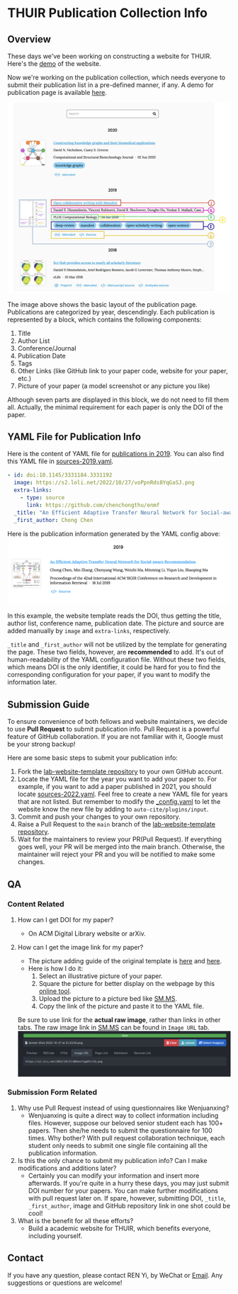 # THUIR Publication Collection Info
## Overview
These days we've been working on constructing a website for THUIR. Here's the [demo](https://thuir.github.io/lab-website-template/) of the website.

Now we're working on the publication collection, which needs everyone to submit their publication list in a pre-defined manner, if any. A demo for publication page is available [here](https://thuir.github.io/lab-website-template/publications/). 

![publication-illustration](_fig/publication-illustration.jpeg)

The image above shows the basic layout of the publication page. Publications are categorized by year, descendingly. Each publication is represented by a block, which contains the following components:
1. Title
2. Author List
3. Conference/Journal
4. Publication Date
5. Tags
6. Other Links (like GitHub link to your paper code, website for your paper, etc.)
7. Picture of your paper (a model screenshot or any picture you like)

Although seven parts are displayed in this block, we do not need to fill them all. Actually, the minimal requirement for each paper is only the DOI of the paper.

## YAML File for Publication Info
Here is the content of YAML file for [publications in 2019](https://thuir.github.io/lab-website-template/publications/#2019). You can also find this YAML file in [sources-2019.yaml](https://github.com/THUIR/lab-website-template/blob/main/_data/sources-2019.yaml).

```yaml
- id: doi:10.1145/3331184.3331192
  image: https://s2.loli.net/2022/10/27/voPpnRds8YqGaSJ.png
  extra-links:
    - type: source
      link: https://github.com/chenchongthu/enmf
  _title: "An Efficient Adaptive Transfer Neural Network for Social-aware Recommendation"
  _first_author: Chong Chen
```

Here is the publication information generated by the YAML config above:
![enmf-block-demo](_fig/publication-enmf-block.png)

In this example, the website template reads the DOI, thus getting the title, author list, conference name, publication date. The picture and source are added manually by `image` and `extra-links`, respectively.

`_title` and `_first_author` will not be utilized by the template for generating the page. These two fields, however, are **recommended** to add. It's out of human-readability of the YAML configuration file. Without these two fields, which means DOI is the only identifier, it could be hard for you to find the corresponding configuration for your paper, if you want to modify the information later.

## Submission Guide
To ensure convenience of both fellows and website maintainers, we decide to use **Pull Request** to submit publication info. Pull Request is a powerful feature of GitHub collaboration. If you are not familiar with it, Google must be your strong backup! 

Here are some basic steps to submit your publication info:

1. Fork the [lab-website-template repository](https://github.com/THUIR/lab-website-template) to your own GitHub account.
2. Locate the YAML file for the year you want to add your paper to. For example, if you want to add a paper published in 2021, you should locate [sources-2022.yaml](https://github.com/THUIR/lab-website-template/blob/main/_data/sources-2022.yaml). Feel free to create a new YAML file for years that are not listed. But remember to modify the [_config.yaml](https://github.com/THUIR/lab-website-template/blob/main/_config.yaml) to let the website know the new file by adding to `auto-cite/plugins/input`.
3. Commit and push your changes to your own repository.
4. Raise a Pull Request to the `main` branch of the [lab-website-template repository](https://github.com/THUIR/lab-website-template).
5. Wait for the maintainers to review your PR(Pull Request). If everything goes well, your PR will be merged into the main branch. Otherwise, the maintainer will reject your PR and you will be notified to make some changes.

## QA
### Content Related
1. How can I get DOI for my paper?
   - On ACM Digital Library website or arXiv.
2. How can I get the image link for my paper?
   - The picture adding guide of the original template is [here](https://github.com/manubot/catalog#thumbnail-guidelines) and [here](https://github.com/greenelab/lab-website-template/wiki/Tips).
   - Here is how I do it:
     1. Select an illustrative picture of your paper.
     2. Square the picture for better display on the webpage by this [online tool](https://squaremyimage.com).
     3. Upload the picture to a picture bed like [SM.MS](https://smms.app).
     4. Copy the link of the picture and paste it to the YAML file.
   
   Be sure to use link for the **actual raw image**, rather than links in other tabs. The raw image link in [SM.MS](https://smms.app) can be found in `Image URL` tab. ![image-url](_fig/pic-bed-pic-url.png)

### Submission Form Related
1. Why use Pull Request instead of using questionnaires like Wenjuanxing?
   - Wenjuanxing is quite a direct way to collect information including files. However, suppose our beloved senior student each has 100+ papers. Then she/he needs to submit the questionnaire for 100 times. Why bother? With pull request collaboration technique, each student only needs to submit one single file containing all the publication information.
2. Is this the only chance to submit my publication info? Can I make modifications and additions later?
   - Certainly you can modify your information and insert more afterwards. If you're quite in a hurry these days, you may just submit DOI number for your papers. You can make further modifications with pull request later on. If spare, however, submitting DOI, `_title`, `_first_author`, image and GitHub repository link in one shot could be cool!
3. What is the benefit for all these efforts?
   - Build a academic website for THUIR, which benefits everyone, including yourself.

## Contact
If you have any question, please contact REN Yi, by WeChat or [Email](mailto:renyi1006@gmail.com). Any suggestions or questions are welcome!
